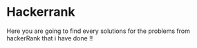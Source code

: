 # Hackerrank
Here you are going to find every solutions for the problems from hackerRank that i have done !!
